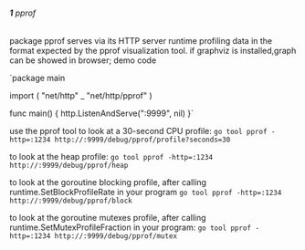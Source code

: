 ###### **1** pprof
package pprof serves via its HTTP server runtime profiling data in the format expected by the pprof visualization tool.
if graphviz is installed,graph can be showed in browser;
demo code

`package main

import (
"net/http"
_ "net/http/pprof"
)

func main() {
http.ListenAndServe(":9999", nil)
}`

use the pprof tool to look at a 30-second CPU profile:
`go tool pprof -http=:1234 http://:9999/debug/pprof/profile?seconds=30
`

to look at the heap profile:
`go tool pprof -http=:1234 http://:9999/debug/pprof/heap
`

to look at the goroutine blocking profile, after calling runtime.SetBlockProfileRate in your program
`go tool pprof -http=:1234 http://:9999/debug/pprof/block
`

to look at the goroutine mutexes profile, after calling runtime.SetMutexProfileFraction in your program:
`go tool pprof -http=:1234 http://:9999/debug/pprof/mutex
`